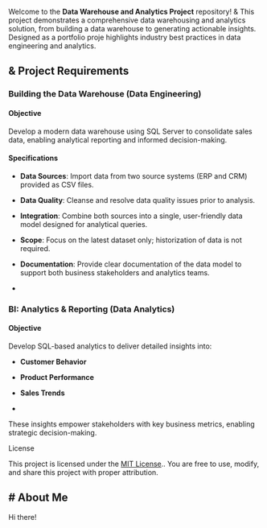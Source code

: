 Welcome to the **Data Warehouse and Analytics Project** repository! &
This project demonstrates a comprehensive data warehousing and analytics solution, from building a data warehouse to generating actionable insights. Designed as a portfolio proje
highlights industry best practices in data engineering and analytics.

## & Project Requirements
### Building the Data Warehouse (Data Engineering)
#### Objective
Develop a modern data warehouse using SQL Server to consolidate sales data, enabling analytical reporting and informed decision-making.
#### Specifications
- **Data Sources**: Import data from two source systems (ERP and CRM) provided as CSV files.
- **Data Quality**: Cleanse and resolve data quality issues prior to analysis.
- **Integration**: Combine both sources into a single, user-friendly data model designed for analytical queries.
- **Scope**: Focus on the latest dataset only; historization of data is not required.
- **Documentation**: Provide clear documentation of the data model to support both business stakeholders and analytics teams.

- 
### BI: Analytics & Reporting (Data Analytics)
#### Objective
Develop SQL-based analytics to deliver detailed insights into:
- **Customer Behavior**
- **Product Performance**
- **Sales Trends**

- 
These insights empower stakeholders with key business metrics, enabling strategic decision-making.

License

This project is licensed under the [MIT License](LICENSE).. You are free to use, modify, and share this project with proper attribution.

## # About Me
Hi there!
